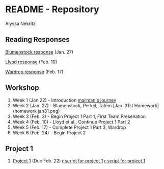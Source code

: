 # README - Repository
Alyssa Nekritz



## Reading Responses
[Blumenstock response](https://alyssanekk.github.io/index/blumenstock) (Jan. 27)

[Llyod response](https://alyssanekk.github.io/index/lloyd) (Feb. 10)

[Wardrop response](https://alyssanekk.github.io/index/wardrop) (Feb. 17)

## Workshop

1. Week 1 (Jan.22) - Introduction
[mailman's journey](https://github.com/alyssanekk/index/mailman's%20journey)
2. Week 2 (Jan. 27) - Blumenstock, Perkel, Tatem
[Jan. 31st Homework](homework jan31.png)
3. Week 3 (Feb. 3) - Begin Project 1 Part 1, First Team Presenation
4. Week 4 (Feb. 10) - Lloyd et al., Continue Project 1 Part 2
5. Week 5 (Feb. 17) - Complete Project 1 Part 3, Wardrop
6. Week 6 (Feb. 24) - Begin Project 2


## Project 1

1. [Project 1](https://alyssanekk.github.io/index/project1) (Due Feb. 22)
[r script for project 1](project1.R)
[r script for project 1](https://alyssanekk.github.io/index/project1)
